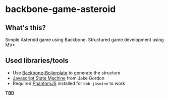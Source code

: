 # backbone-game-asteroid

## What's this?
Simple Asteroid game using Backbone. Structured game development using MV*

## Used libraries/tools
* Use [Backbone-Boilerplate](https://github.com/backbone-boilerplate/grunt-bbb) to generate the structure
* [Javascript State Machine](https://github.com/jakesgordon/javascript-state-machine) from Jake Gordon
* Required [PhantomJS](http://phantomjs.org/) installed for `bbb jasmine` to work

**TBD**
